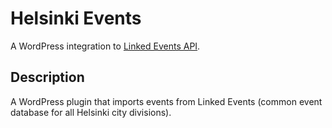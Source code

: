 Helsinki Events
=========================

A WordPress integration to [Linked Events API](api.hel.fi/linkedevents/v1/).

## Description

A WordPress plugin that imports events from Linked Events (common event database for all Helsinki city divisions).